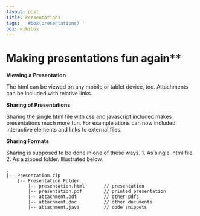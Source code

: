 ```yaml
---
layout: post
title: Presentations
tags: ' #box(presentations) '
box: wikibox
---
```


# Making presentations fun again**

**Viewing a Presentation**

The html can be viewed on any mobile or tablet device, too. Attachments can be included with relative links.

**Sharing of Presentations**

Sharing the single html file with css and javascript included makes presentations much more fun. For example ations can now included interactive elements and links to external files.

**Sharing Formats**

Sharing is supposed to be done in one of these ways. 1. As single .html file. 2. As a zipped folder. Illustrated below.

	.
	|-- Presentation.zip
		|-- Presentation Folder
			|-- presentation.html 		// presentation
			|-- presentation.pdf 		// printed presentation
			|-- attachment.pdf 			// other pdfs
			|-- attachment.doc 			// other documents
			|-- attachment.java			// code snippets


